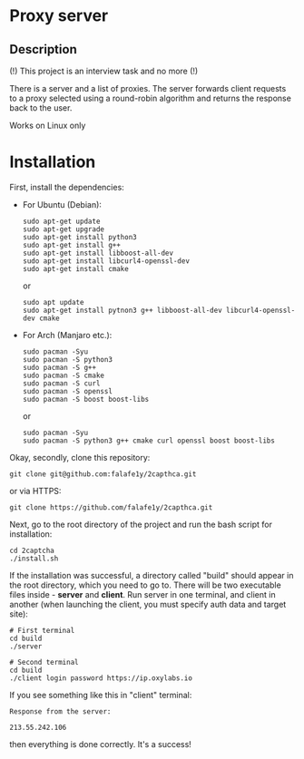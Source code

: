 # Proxy server
## Description
(!) This project is an interview task and no more (!)

There is a server and a list of proxies. The server forwards client requests to a proxy 
selected using a round-robin algorithm and returns the response back to the user.

Works on Linux only

# Installation
First, install the dependencies:

- For Ubuntu (Debian):
    ```
    sudo apt-get update
    sudo apt-get upgrade
    sudo apt-get install python3
    sudo apt-get install g++
    sudo apt-get install libboost-all-dev
    sudo apt-get install libcurl4-openssl-dev
    sudo apt-get install cmake
    ```

    or

    ```
    sudo apt update
    sudo apt-get install pytnon3 g++ libboost-all-dev libcurl4-openssl-dev cmake
    ```

- For Arch (Manjaro etc.):

    ```
    sudo pacman -Syu
    sudo pacman -S python3
    sudo pacman -S g++
    sudo pacman -S cmake
    sudo pacman -S curl
    sudo pacman -S openssl
    sudo pacman -S boost boost-libs
    ```

    or

    ```
    sudo pacman -Syu
    sudo pacman -S python3 g++ cmake curl openssl boost boost-libs
    ```

Okay, secondly, clone this repository:

```
git clone git@github.com:falafe1y/2capthca.git
```

or via HTTPS:

```
git clone https://github.com/falafe1y/2capthca.git
```

Next, go to the root directory of the project and run the bash script for installation:

```
cd 2captcha
./install.sh
```

If the installation was successful, a directory called "build" should appear in the root 
directory, which you need to go to. There will be two executable files inside - **server** and 
**client**. Run server in one terminal, and client in another (when launching the client, you 
must specify auth data and target site):

```
# First terminal
cd build
./server
```

```
# Second terminal
cd build
./client login password https://ip.oxylabs.io
```

If you see something like this in "client" terminal:
```
Response from the server:

213.55.242.106
```

then everything is done correctly. It's a success!
